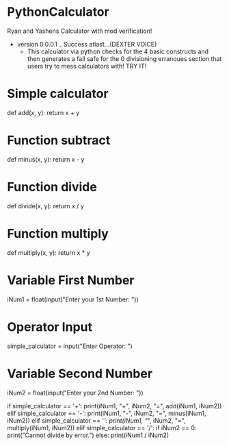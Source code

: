 # PythonCalculator
Ryan and Yashens Calculator with mod verification!
 - version 0.0.0.1
  _ Success atlast...(DEXTER VOICE)
    - This calculator via python checks for the 4 basic constructs and then generates a fail safe for the 0 divisioning erranoues section 
    that users try to mess calculators with! TRY IT!
# Simple calculator

def add(x, y):
    return x + y


# Function subtract
def minus(x, y):
    return x - y


# Function divide
def divide(x, y):
    return x / y


# Function multiply
def multiply(x, y):
    return x * y


# Variable First Number
iNum1 = float(input("Enter your 1st Number: "))
# Operator Input
simple_calculator = input("Enter Operator: ")
# Variable Second Number
iNum2 = float(input("Enter your 2nd Number: "))

if simple_calculator == '+':
    print(iNum1, "+", iNum2, "=", add(iNum1, iNum2))
elif simple_calculator == '-':
    print(iNum1, "-", iNum2, "=", minus(iNum1, iNum2))
elif simple_calculator == '*':
    print(iNum1, "*", iNum2, "=", multiply(iNum1, iNum2))
elif simple_calculator == '/':
    if iNum2 == 0:
        print("Cannot divide by error.")
    else:
        print(iNum1 / iNum2)
